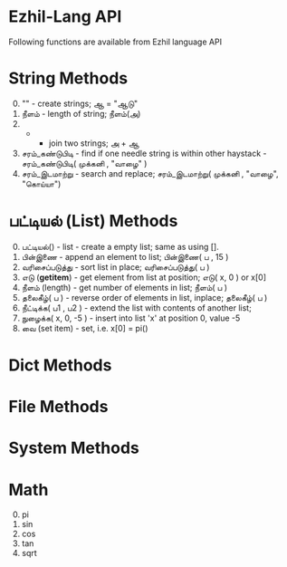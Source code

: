 Ezhil-Lang API
==============
Following functions are available from Ezhil language API


String Methods
==============
0. "" - create strings;  ஆ = "ஆடு"
1. நீளம் - length of string; நீளம்(அ)
2. + - join two strings; அ  + ஆ
3. சரம்\_கண்டுபிடி - find if one needle string is within other haystack - சரம்\_கண்டுபிடி( முக்கனி , "வாழை" ) 
4. சரம்\_இடமாற்று - search and replace; சரம்\_இடமாற்று(  முக்கனி , "வாழை", "கொய்யா")


பட்டியல் (List) Methods
=======================
0. பட்டியல்() - list - create a empty list; same as using [].
1. பின்இணை - append an element to list; பின்இணை( ப , 15 )
2. வரிசைப்படுத்து  - sort list in place; வரிசைப்படுத்து( ப )
3. எடு (__getitem__) - get element from list at position; எடு( x, 0 ) or  x[0]
4. நீளம் (length) - get number of elements in list; நீளம்( ப )
5. தலைகீழ்( ப ) - reverse order of elements in list, inplace; தலைகீழ்( ப )
6. நீட்டிக்க( ப1 , ப2  ) - extend the list with contents of another list; 
7. நுழைக்க( x, 0, -5 ) - insert into list 'x' at position 0, value -5
8. வை (set item) -  set, i.e. x[0] = pi()

Dict Methods
============


File Methods
============

System Methods
==============

Math
====
0. pi
1. sin
2. cos
3. tan
4. sqrt
